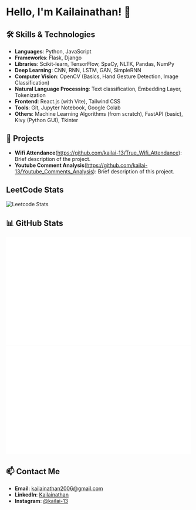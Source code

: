 # Hello, I'm Kailainathan! 👋

## 🛠️ Skills & Technologies

- **Languages**: Python, JavaScript
- **Frameworks**: Flask, Django
- **Libraries**: Scikit-learn, TensorFlow, SpaCy, NLTK, Pandas, NumPy
- **Deep Learning**: CNN, RNN, LSTM, GAN, SimpleRNN
- **Computer Vision**: OpenCV (Basics, Hand Gesture Detection, Image Classification)
- **Natural Language Processing**: Text classification, Embedding Layer, Tokenization
- **Frontend**: React.js (with Vite), Tailwind CSS
- **Tools**: Git, Jupyter Notebook, Google Colab
- **Others**: Machine Learning Algorithms (from scratch), FastAPI (basic), Kivy (Python GUI), Tkinter

## 🚀 Projects

- **Wifi Attendance**(https://github.com/kailai-13/True_Wifi_Attendance): Brief description of the project.
- **Youtube Comment Analysis**(https://github.com/kailai-13/Youtube_Comments_Analysis): Brief description of this project.

## LeetCode Stats

![Leetcode Stats](https://leetcard.jacoblin.cool/kailainathan_13)

## 📊 GitHub Stats

![](https://raw.githubusercontent.com/kailai-13/stats_for_me/master/generated/overview.svg#gh-dark-mode-only)
![](https://raw.githubusercontent.com/kailai-13/stats_for_me/master/generated/languages.svg#gh-dark-mode-only)

## 📫 Contact Me

- **Email**: [kailainathan2006@gmail.com](mailto:kailainathan2006@gmail.com)
- **LinkedIn**: [Kailainathan](https://www.linkedin.com/in/kailai-nathan-442b23281/)
- **Instagram**: [@kailai-13](https://www.instagram.com/kailai_13/)
